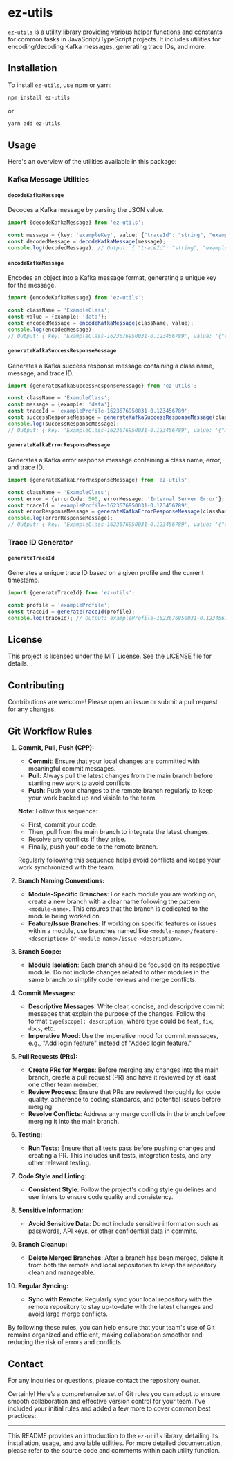 # ez-utils

`ez-utils` is a utility library providing various helper functions and constants for common tasks in
JavaScript/TypeScript projects. It includes utilities for encoding/decoding Kafka messages, generating trace IDs, and
more.

## Installation

To install `ez-utils`, use npm or yarn:

```bash
npm install ez-utils
```

or

```bash
yarn add ez-utils
```

## Usage

Here's an overview of the utilities available in this package:

### Kafka Message Utilities

#### `decodeKafkaMessage`

Decodes a Kafka message by parsing the JSON value.

```typescript
import {decodeKafkaMessage} from 'ez-utils';

const message = {key: 'exampleKey', value: {"traceId": "string", "example": "data"}};
const decodedMessage = decodeKafkaMessage(message);
console.log(decodedMessage); // Output: { "traceId": "string", "example": "data"} }
```

#### `encodeKafkaMessage`

Encodes an object into a Kafka message format, generating a unique key for the message.

```typescript
import {encodeKafkaMessage} from 'ez-utils';

const className = 'ExampleClass';
const value = {example: 'data'};
const encodedMessage = encodeKafkaMessage(className, value);
console.log(encodedMessage);
// Output: { key: 'ExampleClass-1623676950031-0.123456789', value: '{"example":"data"}' }
```

#### `generateKafkaSuccessResponseMessage`

Generates a Kafka success response message containing a class name, message, and trace ID.

```typescript
import {generateKafkaSuccessResponseMessage} from 'ez-utils';

const className = 'ExampleClass';
const message = {example: 'data'};
const traceId = 'exampleProfile-1623676950031-0.123456789';
const successResponseMessage = generateKafkaSuccessResponseMessage(className, message, traceId);
console.log(successResponseMessage);
// Output: { key: 'ExampleClass-1623676950031-0.123456789', value: '{"message":{"example":"data"},"traceId":"exampleProfile-1623676950031-0.123456789"}' }
```

#### `generateKafkaErrorResponseMessage`

Generates a Kafka error response message containing a class name, error, and trace ID.

```typescript
import {generateKafkaErrorResponseMessage} from 'ez-utils';

const className = 'ExampleClass';
const error = {errorCode: 500, errorMessage: 'Internal Server Error'};
const traceId = 'exampleProfile-1623676950031-0.123456789';
const errorResponseMessage = generateKafkaErrorResponseMessage(className, error, traceId);
console.log(errorResponseMessage);
// Output: { key: 'ExampleClass-1623676950031-0.123456789', value: '{"error":{"errorCode":500,"errorMessage":"Internal Server Error"},"traceId":"exampleProfile-1623676950031-0.123456789"}' }
```

### Trace ID Generator

#### `generateTraceId`

Generates a unique trace ID based on a given profile and the current timestamp.

```typescript
import {generateTraceId} from 'ez-utils';

const profile = 'exampleProfile';
const traceId = generateTraceId(profile);
console.log(traceId); // Output: exampleProfile-1623676950031-0.123456789
```

## License

This project is licensed under the MIT License. See the [LICENSE]() file for details.

## Contributing

Contributions are welcome! Please open an issue or submit a pull request for any changes.

## Git Workflow Rules

1. **Commit, Pull, Push (CPP):**
    - **Commit**: Ensure that your local changes are committed with meaningful commit messages.
    - **Pull**: Always pull the latest changes from the main branch before starting new work to avoid conflicts.
    - **Push**: Push your changes to the remote branch regularly to keep your work backed up and visible to the team.

   **Note**: Follow this sequence:
    - First, commit your code.
    - Then, pull from the main branch to integrate the latest changes.
    - Resolve any conflicts if they arise.
    - Finally, push your code to the remote branch.

   Regularly following this sequence helps avoid conflicts and keeps your work synchronized with the team.

2. **Branch Naming Conventions:**
    - **Module-Specific Branches**: For each module you are working on, create a new branch with a clear name following
      the pattern `<module-name>`. This ensures that the branch is dedicated to the module being worked on.
    - **Feature/Issue Branches**: If working on specific features or issues within a module, use branches named
      like `<module-name>/feature-<description>` or `<module-name>/issue-<description>`.

3. **Branch Scope:**
    - **Module Isolation**: Each branch should be focused on its respective module. Do not include changes related to
      other modules in the same branch to simplify code reviews and merge conflicts.

4. **Commit Messages:**
    - **Descriptive Messages**: Write clear, concise, and descriptive commit messages that explain the purpose of the
      changes. Follow the format `type(scope): description`, where `type` could be `feat`, `fix`, `docs`, etc.
    - **Imperative Mood**: Use the imperative mood for commit messages, e.g., "Add login feature" instead of "Added
      login feature."

5. **Pull Requests (PRs):**
    - **Create PRs for Merges**: Before merging any changes into the main branch, create a pull request (PR) and have it
      reviewed by at least one other team member.
    - **Review Process**: Ensure that PRs are reviewed thoroughly for code quality, adherence to coding standards, and
      potential issues before merging.
    - **Resolve Conflicts**: Address any merge conflicts in the branch before merging it into the main branch.

6. **Testing:**
    - **Run Tests**: Ensure that all tests pass before pushing changes and creating a PR. This includes unit tests,
      integration tests, and any other relevant testing.

7. **Code Style and Linting:**
    - **Consistent Style**: Follow the project's coding style guidelines and use linters to ensure code quality and
      consistency.

8. **Sensitive Information:**
    - **Avoid Sensitive Data**: Do not include sensitive information such as passwords, API keys, or other confidential
      data in commits.

9. **Branch Cleanup:**
    - **Delete Merged Branches**: After a branch has been merged, delete it from both the remote and local repositories
      to keep the repository clean and manageable.

10. **Regular Syncing:**
    - **Sync with Remote**: Regularly sync your local repository with the remote repository to stay up-to-date with the
      latest changes and avoid large merge conflicts.

By following these rules, you can help ensure that your team's use of Git remains organized and efficient, making
collaboration smoother and reducing the risk of errors and conflicts.

## Contact

For any inquiries or questions, please contact the repository owner.

Certainly! Here’s a comprehensive set of Git rules you can adopt to ensure smooth collaboration and effective version
control for your team. I've included your initial rules and added a few more to cover common best practices:

---

This README provides an introduction to the `ez-utils` library, detailing its installation, usage, and available
utilities. For more detailed documentation, please refer to the source code and comments within each utility function.
